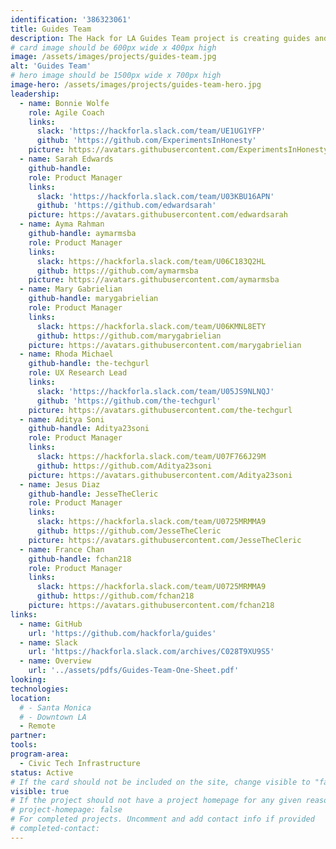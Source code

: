 ```yaml
---
identification: '386323061'
title: Guides Team
description: The Hack for LA Guides Team project is creating guides and templates from the effective practices that HfLA has developed and iterated from our projects. HfLA Guides aim to share replicable processes and practices from Engineering, UI/UX, Product Management, Data Science, Marketing Fundraising, DevOps, Admin, and Professional Development. The project seeks to further grow HfLA’s peer learning and iterative culture, and ultimately improve outcomes for the entire civic tech ecosystem.
# card image should be 600px wide x 400px high
image: /assets/images/projects/guides-team.jpg
alt: 'Guides Team'
# hero image should be 1500px wide x 700px high
image-hero: /assets/images/projects/guides-team-hero.jpg
leadership:
  - name: Bonnie Wolfe
    role: Agile Coach
    links:
      slack: 'https://hackforla.slack.com/team/UE1UG1YFP'
      github: 'https://github.com/ExperimentsInHonesty'
    picture: https://avatars.githubusercontent.com/ExperimentsInHonesty
  - name: Sarah Edwards
    github-handle:
    role: Product Manager
    links:
      slack: 'https://hackforla.slack.com/team/U03KBU16APN'
      github: 'https://github.com/edwardsarah'
    picture: https://avatars.githubusercontent.com/edwardsarah
  - name: Ayma Rahman
    github-handle: aymarmsba
    role: Product Manager
    links:
      slack: https://hackforla.slack.com/team/U06C183Q2HL
      github: https://github.com/aymarmsba
    picture: https://avatars.githubusercontent.com/aymarmsba
  - name: Mary Gabrielian
    github-handle: marygabrielian
    role: Product Manager
    links:
      slack: https://hackforla.slack.com/team/U06KMNL8ETY
      github: https://github.com/marygabrielian
    picture: https://avatars.githubusercontent.com/marygabrielian
  - name: Rhoda Michael
    github-handle: the-techgurl
    role: UX Research Lead
    links:
      slack: 'https://hackforla.slack.com/team/U05JS9NLNQJ'
      github: 'https://github.com/the-techgurl'
    picture: https://avatars.githubusercontent.com/the-techgurl
  - name: Aditya Soni
    github-handle: Aditya23soni
    role: Product Manager
    links:
      slack: https://hackforla.slack.com/team/U07F766J29M
      github: https://github.com/Aditya23soni
    picture: https://avatars.githubusercontent.com/Aditya23soni
  - name: Jesus Diaz
    github-handle: JesseTheCleric
    role: Product Manager
    links:
      slack: https://hackforla.slack.com/team/U0725MRMMA9
      github: https://github.com/JesseTheCleric
    picture: https://avatars.githubusercontent.com/JesseTheCleric  
  - name: France Chan
    github-handle: fchan218
    role: Product Manager
    links:
      slack: https://hackforla.slack.com/team/U0725MRMMA9
      github: https://github.com/fchan218
    picture: https://avatars.githubusercontent.com/fchan218
links: 
  - name: GitHub
    url: 'https://github.com/hackforla/guides'
  - name: Slack
    url: 'https://hackforla.slack.com/archives/C028T9XU9S5'
  - name: Overview
    url: '../assets/pdfs/Guides-Team-One-Sheet.pdf'
looking:
technologies: 
location:
  # - Santa Monica
  # - Downtown LA
  - Remote
partner:
tools: 
program-area:
  - Civic Tech Infrastructure
status: Active
# If the card should not be included on the site, change visible to "false"
visible: true
# If the project should not have a project homepage for any given reason, add the following line (uncommented):
# project-homepage: false
# For completed projects. Uncomment and add contact info if provided
# completed-contact:
---
```

